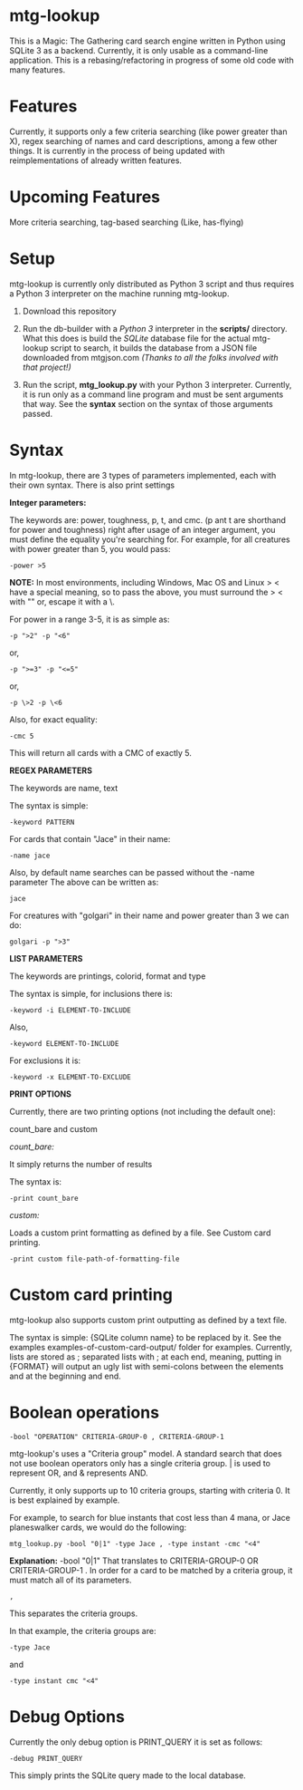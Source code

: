# mtg-lookup

This is a Magic: The Gathering card search engine written in Python using
SQLite 3 as a backend. Currently, it is only usable as a command-line
application. This is a rebasing/refactoring in progress of some old code with
many features.

# Features

Currently, it supports only a few criteria searching (like power greater than
X), regex searching of names and card descriptions, among a few other things.
It is currently in the process of being updated with reimplementations of
already written features.

# Upcoming Features

More criteria searching, tag-based searching (Like, has-flying)

# Setup

mtg-lookup is currently only distributed as Python 3 script and thus requires
a Python 3 interpreter on the machine running mtg-lookup. 

1. Download this repository

2. Run the db-builder with a *Python 3* interpreter in the **scripts/** 
directory. What this does is build the *SQLite* database file for the actual 
mtg-lookup script to search, it builds the database from a JSON file downloaded
from mtgjson.com *(Thanks to all the folks involved with that project!)*

3. Run the script, **mtg_lookup.py** with your Python 3 interpreter. Currently,
it is run only as a command line program and must be sent arguments that way.
See the **syntax** section on the syntax of those arguments passed.

# Syntax

In mtg-lookup, there are 3 types of parameters implemented, each with their
own syntax. There is also print settings

**Integer parameters:**

The keywords are: power, toughness, p, t, and cmc. (p ant t are shorthand for
power and toughness) right after usage of an integer argument, you must define
the equality you're searching for. For example, for all creatures with power
greater than 5, you would pass:

    -power >5

**NOTE:** In most environments, including Windows, Mac OS and Linux > < have a
special meaning, so to pass the above, you must surround the > < with "" or,
escape it with a \\.

For power in a range 3-5, it is as simple as:

    -p ">2" -p "<6" 

or,

    -p ">=3" -p "<=5"

or,

    -p \>2 -p \<6

Also, for exact equality:

    -cmc 5

This will return all cards with a CMC of exactly 5.

**REGEX PARAMETERS**

The keywords are name, text

The syntax is simple:

    -keyword PATTERN

For cards that contain "Jace" in their name:

    -name jace

Also, by default name searches can be passed without the -name parameter The 
above can be written as:

    jace

For creatures with "golgari" in their name and power greater than 3 we can do:

    golgari -p ">3"

**LIST PARAMETERS**

The keywords are printings, colorid, format and type

The syntax is simple, for inclusions there is:

    -keyword -i ELEMENT-TO-INCLUDE

Also,

    -keyword ELEMENT-TO-INCLUDE

For exclusions it is:

    -keyword -x ELEMENT-TO-EXCLUDE

**PRINT OPTIONS**

Currently, there are two printing options (not including the default one):

count_bare and custom

*count_bare:*

It simply returns the number of results

The syntax is:

    -print count_bare

*custom:*

Loads a custom print formatting as defined by a file. See Custom card printing.

    -print custom file-path-of-formatting-file

# Custom card printing

mtg-lookup also supports custom print outputting as defined by a text file.

The syntax is simple: {SQLite column name} to be replaced by it. See the 
examples examples-of-custom-card-output/ folder for examples. Currently, lists
are stored as ; separated lists with ; at each end, meaning, putting in {FORMAT}
will output an ugly list with semi-colons between the elements and at the 
beginning and end.

# Boolean operations

    -bool "OPERATION" CRITERIA-GROUP-0 , CRITERIA-GROUP-1

mtg-lookup's uses a "Criteria group" model. A standard search that does not use
boolean operators only has a single criteria group. | is used to represent OR,
and & represents AND.

Currently, it only supports up to 10 criteria groups, starting with criteria 0.
It is best explained by example.

For example, to search for blue instants that cost less than 4 mana, or Jace 
planeswalker cards, we would do the following:

    mtg_lookup.py -bool "0|1" -type Jace , -type instant -cmc "<4"

**Explanation:**
    -bool "0|1" 
That translates to CRITERIA-GROUP-0 OR CRITERIA-GROUP-1 . In order for a
card to be matched by a criteria group, it must match all of its parameters.

    ,

This separates the criteria groups.

In that example, the criteria groups are:

    -type Jace

and

    -type instant cmc "<4"

# Debug Options

Currently the only debug option is PRINT_QUERY it is set as follows:

    -debug PRINT_QUERY

This simply prints the SQLite query made to the local database.
